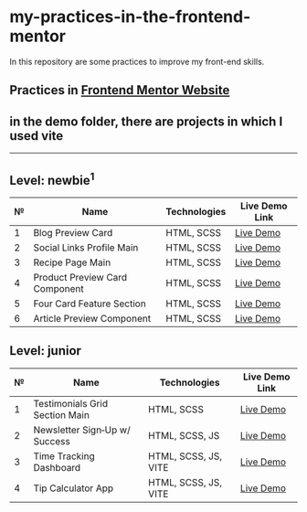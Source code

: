 # my-practices-in-the-frontend-mentor
In this repository are some practices to improve my front-end skills.

Practices in [Frontend Mentor Website](https://www.frontendmentor.io/)
---

## in the demo folder, there are projects in which I used vite

---

## Level: newbie<sup>1</sup>

| № | Name                              | Technologies    | Live Demo Link |
|---|-----------------------------------|------------------|----------------|
| 1 | Blog Preview Card                | HTML, SCSS | [Live Demo](https://leccon1.github.io/My-practices-in-the-frontend-mentor/source/newbie/blog-preview-card/) |
| 2 | Social Links Profile Main        | HTML, SCSS | [Live Demo](https://leccon1.github.io/My-practices-in-the-frontend-mentor/source/newbie/social-links-profile-main/) |
| 3 | Recipe Page Main                 | HTML, SCSS | [Live Demo](https://leccon1.github.io/My-practices-in-the-frontend-mentor/source/newbie/recipe-page-main/) |
| 4 | Product Preview Card Component   | HTML, SCSS | [Live Demo](https://leccon1.github.io/My-practices-in-the-frontend-mentor/source/newbie/product-preview-card-component-main/) |
| 5 | Four Card Feature Section        | HTML, SCSS | [Live Demo](https://leccon1.github.io/My-practices-in-the-frontend-mentor/source/newbie/four-card-feature-section-master/) |
| 6 | Article Preview Component        | HTML, SCSS | [Live Demo](https://leccon1.github.io/My-practices-in-the-frontend-mentor/source/newbie/article-preview-component-master/) |

## Level: junior

| № | Name                            | Technologies        | Live Demo Link |
|---|----------------------------------|----------------------|----------------|
| 1 | Testimonials Grid Section Main  | HTML, SCSS | [Live Demo](https://leccon1.github.io/My-practices-in-the-frontend-mentor/source/junior/testimonials-grid-section-main/) |
| 2 | Newsletter Sign‑Up w/ Success   | HTML, SCSS, JS | [Live Demo](https://leccon1.github.io/My-practices-in-the-frontend-mentor/source/junior/newsletter-sign-up-with-success-message-main/) |
| 3 | Time Tracking Dashboard         | HTML, SCSS, JS, VITE | [Live Demo](https://leccon1.github.io/My-practices-in-the-frontend-mentor/demo/junior/time-tracking-dashboard-main-demo/) |
| 4 | Tip Calculator App              | HTML, SCSS, JS, VITE | [Live Demo](https://leccon1.github.io/My-practices-in-the-frontend-mentor/demo/junior/tip-calculator-app-main-demo) |
